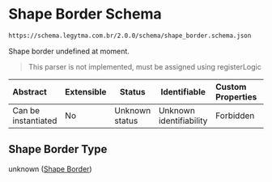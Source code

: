 # Shape Border Schema

```txt
https://schema.legytma.com.br/2.0.0/schema/shape_border.schema.json
```

Shape border undefined at moment.


> This parser is not implemented, must be assigned using registerLogic
>

| Abstract            | Extensible | Status         | Identifiable            | Custom Properties | Additional Properties | Access Restrictions | Defined In                                                                            |
| :------------------ | ---------- | -------------- | ----------------------- | :---------------- | --------------------- | ------------------- | ------------------------------------------------------------------------------------- |
| Can be instantiated | No         | Unknown status | Unknown identifiability | Forbidden         | Allowed               | none                | [shape_border.schema.json](../schema/shape_border.schema.json) |

## Shape Border Type

unknown ([Shape Border](shape_border.md))
